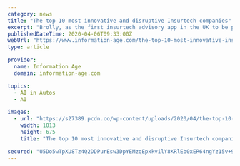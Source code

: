```yaml
---
category: news
title: "The top 10 most innovative and disruptive Insurtech companies"
excerpt: "Brolly, as the first insurtech advisory app in the UK to be powered by artificial intelligence, provides customers with vital insights into their ... with Trov helping to power emerging mobility services. Customers include Waymo, Groupe PSA, Suncorp (Australia) and Sompo (Japan), with Trov delivering modern insurance solutions built with ..."
publishedDateTime: 2020-04-06T09:33:00Z
webUrl: "https://www.information-age.com/the-top-10-most-innovative-insurtech-companies-123488729/"
type: article

provider:
  name: Information Age
  domain: information-age.com

topics:
  - AI in Autos
  - AI

images:
  - url: "https://s27389.pcdn.co/wp-content/uploads/2020/04/the-top-10-most-innovative-insurtech-businesses-2020.jpeg"
    width: 1013
    height: 675
    title: "The top 10 most innovative and disruptive Insurtech companies"

secured: "U5Do5wTpXU8Tz4Q2DDPurEsw3DpYEMzqEpxkvilY8KRlEb0xER64ngYz15v+9HuTZSzy3qac6jB39aAsY9RLhJ77Tsd87FCWaTW1eUQXwDExf5ilYwilFaOesbNCWbWPYH50CQYbrgYJCv0vQ91NW9j+w3xQnhCTAbL3lRtGd0LDdyU1qnhxZv65FwE8XPnkz6ogmHX4qwigG+rIxrTKkW/a51GCA9O23yvOJaieiD7yqqEbSipfMQEMdFeQH5bXTJWBQnb5h3qXSKEU0V43Yv0MvXzxHatGexa2Xre41Mwr6BxzE/3/W+RomslKKMwM;WV3Z4jlRAPtQpyU7LMzIDw=="
---
```


